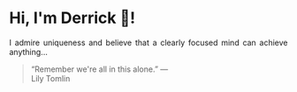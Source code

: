 # Hi, I'm Derrick 👋!
<p align="justify">I admire uniqueness and believe that a clearly focused mind can achieve anything...</p> 
<!-- #quote-start -->
<blockquote>&ldquo;Remember we're all in this alone.&rdquo; &mdash; <footer>Lily Tomlin</footer></blockquote>
<!-- #quote-end -->
